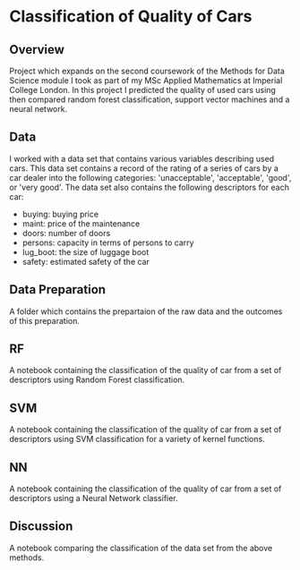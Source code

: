 # Classification of Quality of Cars

## Overview

Project which expands on the second coursework of the Methods for Data Science module I took as part of my MSc Applied Mathematics at Imperial College London. 
In this project I predicted the quality of used cars using then compared random forest classification, support vector machines and a neural network.

## Data

I worked with a data set that contains various variables describing used cars. This data set contains a record of the rating of a series of cars by a car dealer into the following categories: 'unacceptable', 'acceptable', 'good', or 'very good'. The data set also contains the following descriptors for each car: 
- buying:  buying price
- maint: price of the maintenance
- doors: number of doors
- persons: capacity in terms of persons to carry
- lug_boot: the size of luggage boot
- safety: estimated safety of the car

## Data Preparation 

A folder which contains the prepartaion of the raw data and the outcomes of this preparation.

## RF

A notebook containing the classification of the quality of car from a set of descriptors using Random Forest classification.

## SVM

A notebook containing the classification of the quality of car from a set of descriptors using SVM classification for a variety of kernel functions.

## NN

A notebook containing the classification of the quality of car from a set of descriptors using a Neural Network classifier.

## Discussion

A notebook comparing the classification of the data set from the above methods.


